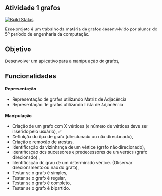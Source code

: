 ## Atividade 1 grafos


[![Build Status](https://travis-ci.org/joemccann/dillinger.svg?branch=master)](https://github.com/marianaaram)

Esse projeto é um trabalho da matéria de grafos desenvolvido por alunos do 5º período de engenharia da computação.

## Objetivo
Desenvolver um aplicativo para a manipulação de grafos, 

## Funcionalidades 

#### Representação
- Representação de grafos utilizando Matriz de Adjacência
 - Representação de grafos utilizando Lista de Adjacência
 

#### Manipulação
-  Criação de um grafo com X vértices (o número de vértices deve ser inserido pelo usuário), ✅
- Definição do tipo de grafo (direcionado ou não direcionado),
- Criação e remoção de arestas,
- Identificação da vizinhança de um vértice (grafo não direcionado),
- Identificação dos sucessores e predecessores de um vértice (grafo direcionado) ,
- Identificação do grau de um determinado vértice. (Observar direcionamento ou não do grafo),
- Testar se o grafo é simples,
- Testar se o grafo é regular,
- Testar se o grafo é completo,
- Testar se o grafo é bipartido.

